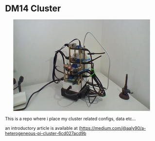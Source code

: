 # DM14 Cluster
<center><img src="doc/images/1.jpg" alt="cluster nodes"
	title="A cute kitten" width="450" height="300" /></center>
  
This is a repo where i place my cluster related configs, data etc...

an introductory article is available at (https://medium.com/@aaly90/a-heterogeneous-pi-cluster-6cd027acd9b

